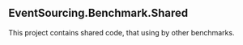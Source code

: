 ﻿## EventSourcing.Benchmark.Shared

This project contains shared code, that using by other benchmarks.